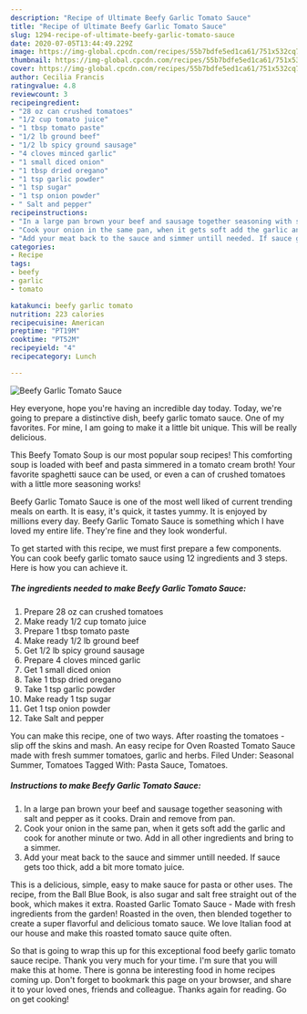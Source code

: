```yaml
---
description: "Recipe of Ultimate Beefy Garlic Tomato Sauce"
title: "Recipe of Ultimate Beefy Garlic Tomato Sauce"
slug: 1294-recipe-of-ultimate-beefy-garlic-tomato-sauce
date: 2020-07-05T13:44:49.229Z
image: https://img-global.cpcdn.com/recipes/55b7bdfe5ed1ca61/751x532cq70/beefy-garlic-tomato-sauce-recipe-main-photo.jpg
thumbnail: https://img-global.cpcdn.com/recipes/55b7bdfe5ed1ca61/751x532cq70/beefy-garlic-tomato-sauce-recipe-main-photo.jpg
cover: https://img-global.cpcdn.com/recipes/55b7bdfe5ed1ca61/751x532cq70/beefy-garlic-tomato-sauce-recipe-main-photo.jpg
author: Cecilia Francis
ratingvalue: 4.8
reviewcount: 3
recipeingredient:
- "28 oz can crushed tomatoes"
- "1/2 cup tomato juice"
- "1 tbsp tomato paste"
- "1/2 lb ground beef"
- "1/2 lb spicy ground sausage"
- "4 cloves minced garlic"
- "1 small diced onion"
- "1 tbsp dried oregano"
- "1 tsp garlic powder"
- "1 tsp sugar"
- "1 tsp onion powder"
- " Salt and pepper"
recipeinstructions:
- "In a large pan brown your beef and sausage together seasoning with salt and pepper as it cooks. Drain and remove from pan."
- "Cook your onion in the same pan, when it gets soft add the garlic and cook for another minute or two. Add in all other ingredients and bring to a simmer."
- "Add your meat back to the sauce and simmer untill needed. If sauce gets too thick, add a bit more tomato juice."
categories:
- Recipe
tags:
- beefy
- garlic
- tomato

katakunci: beefy garlic tomato 
nutrition: 223 calories
recipecuisine: American
preptime: "PT19M"
cooktime: "PT52M"
recipeyield: "4"
recipecategory: Lunch

---
```



![Beefy Garlic Tomato Sauce](https://img-global.cpcdn.com/recipes/55b7bdfe5ed1ca61/751x532cq70/beefy-garlic-tomato-sauce-recipe-main-photo.jpg)

Hey everyone, hope you're having an incredible day today. Today, we're going to prepare a distinctive dish, beefy garlic tomato sauce. One of my favorites. For mine, I am going to make it a little bit unique. This will be really delicious.

This Beefy Tomato Soup is our most popular soup recipes! This comforting soup is loaded with beef and pasta simmered in a tomato cream broth! Your favorite spaghetti sauce can be used, or even a can of crushed tomatoes with a little more seasoning works!

Beefy Garlic Tomato Sauce is one of the most well liked of current trending meals on earth. It is easy, it's quick, it tastes yummy. It is enjoyed by millions every day. Beefy Garlic Tomato Sauce is something which I have loved my entire life. They're fine and they look wonderful.


To get started with this recipe, we must first prepare a few components. You can cook beefy garlic tomato sauce using 12 ingredients and 3 steps. Here is how you can achieve it.

<!--inarticleads1-->

##### The ingredients needed to make Beefy Garlic Tomato Sauce:

1. Prepare 28 oz can crushed tomatoes
1. Make ready 1/2 cup tomato juice
1. Prepare 1 tbsp tomato paste
1. Make ready 1/2 lb ground beef
1. Get 1/2 lb spicy ground sausage
1. Prepare 4 cloves minced garlic
1. Get 1 small diced onion
1. Take 1 tbsp dried oregano
1. Take 1 tsp garlic powder
1. Make ready 1 tsp sugar
1. Get 1 tsp onion powder
1. Take  Salt and pepper


You can make this recipe, one of two ways. After roasting the tomatoes - slip off the skins and mash. An easy recipe for Oven Roasted Tomato Sauce made with fresh summer tomatoes, garlic and herbs. Filed Under: Seasonal Summer, Tomatoes Tagged With: Pasta Sauce, Tomatoes. 

<!--inarticleads2-->

##### Instructions to make Beefy Garlic Tomato Sauce:

1. In a large pan brown your beef and sausage together seasoning with salt and pepper as it cooks. Drain and remove from pan.
1. Cook your onion in the same pan, when it gets soft add the garlic and cook for another minute or two. Add in all other ingredients and bring to a simmer.
1. Add your meat back to the sauce and simmer untill needed. If sauce gets too thick, add a bit more tomato juice.


This is a delicious, simple, easy to make sauce for pasta or other uses. The recipe, from the Ball Blue Book, is also sugar and salt free straight out of the book, which makes it extra. Roasted Garlic Tomato Sauce - Made with fresh ingredients from the garden! Roasted in the oven, then blended together to create a super flavorful and delicious tomato sauce. We love Italian food at our house and make this roasted tomato sauce quite often. 

So that is going to wrap this up for this exceptional food beefy garlic tomato sauce recipe. Thank you very much for your time. I'm sure that you will make this at home. There is gonna be interesting food in home recipes coming up. Don't forget to bookmark this page on your browser, and share it to your loved ones, friends and colleague. Thanks again for reading. Go on get cooking!
